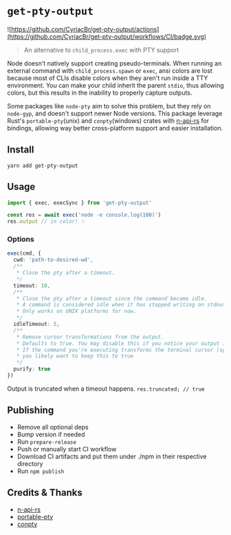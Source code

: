 # `get-pty-output`

![https://github.com/CyriacBr/get-pty-output/actions](https://github.com/CyriacBr/get-pty-output/workflows/CI/badge.svg)

> An alternative to `child_process.exec` with PTY support

Node doesn't natively support creating pseudo-terminals. When running an external command
with `child_process.spawn` or `exec`, ansi colors are lost because most of CLIs disable colors when they aren't run inside a TTY environment.
You can make your child inherit the parent `stdio`, thus allowing colors, but this results in the inability to properly capture outputs.

Some packages like `node-pty` aim to solve this problem, but they rely on `node-gyp`, and doesn't support newer Node versions.
This package leverage Rust's `portable-pty`(unix) and `conpty`(windows) crates with [n-api-rs](https://github.com/napi-rs/napi-rs) for bindings, allowing way better
cross-platform support and easier installation.

## Install

```
yarn add get-pty-output
```

## Usage

```ts
import { exec, execSync } from 'get-pty-output'

const res = await exec('node -e console.log(100)')
res.output // in color! ✨
```

### Options

```ts
exec(cmd, {
  cwd: 'path-to-desired-wd',
  /**
   * Close the pty after a timeout.
   */
  timeout: 10,
  /**
   * Close the pty after a timeout since the command became idle.
   * A command is considered idle when it has stopped writing on stdout.
   * Only works on UNIX platforms for now.
   */
  idleTimeout: 5,
  /**
   * Remove cursor transformations from the output.
   * Defaults to true. You may disable this if you notice your output is weirdly truncated.
   * If the command you're executing transforms the terminal cursor (spinners, progress bars, etc),
   * you likely want to keep this to true
   */
  purify: true
})
```
Output is truncated when a timeout happens. `res.truncated; // true`

## Publishing

- Remove all optional deps
- Bump version if needed
- Run `prepare-release`
- Push or manually start CI workflow
- Download CI artifacts and put them under ./npm in their respective directory
- Run `npm publish`

## Credits & Thanks

- [n-api-rs](https://github.com/napi-rs/napi-rs)
- [portable-pty](https://docs.rs/portable-pty/latest/portable_pty/)
- [conpty](https://github.com/zhiburt/conpty)
